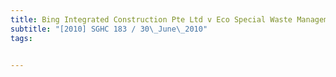 ```yaml
---
title: Bing Integrated Construction Pte Ltd v Eco Special Waste Management Pte Ltd (Chua Tiong 
subtitle: "[2010] SGHC 183 / 30\_June\_2010"
tags:


---
```


